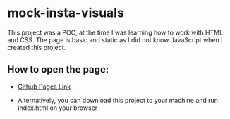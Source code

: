# mock-insta-visuals

This project was a POC, at the time I was learning how to work with HTML and CSS. The page is basic and static as I did not know JavaScript when I created this project. 

## How to open the page:

- [Github Pages Link](https://fekete-bruno.github.io/mock-insta-visuals/)

- Alternatively, you can download this project to your machine and run index.html on your browser

